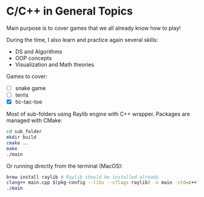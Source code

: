 # C/C++ in General Topics

Main purpose is to cover games that we all already know how to play!

During the time, I also learn and practice again several skills:

- DS and Algorithms
- OOP concepts
- Visualization and Math theories

Games to cover:

- [ ] snake game
- [ ] terris
- [x] tic-tac-toe

Most of sub-folders using Raylib engine with C++ wrapper. Packages are managed with CMake:

```bash
cd sub_folder
mkdir build
cmake ..
make
./main
```

Or running directly from the terminal (MacOS):

```bash
brew install raylib # Raylib should be installed already
clang++ main.cpp $(pkg-config --libs --cflags raylib) -o main -std=c++11
./main
```